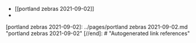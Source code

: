 - [[portland zebras 2021-09-02]]
-

[//begin]: # "Autogenerated link references for markdown compatibility"
[portland zebras 2021-09-02]: ../pages/portland zebras 2021-09-02.md "portland zebras 2021-09-02"
[//end]: # "Autogenerated link references"